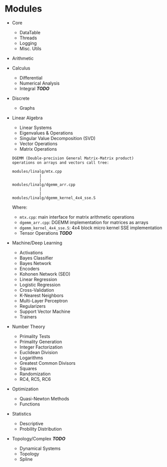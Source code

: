 Modules
====
* Core
    - DataTable
    - Threads
    - Logging
    - Misc. Utils
* Arithmetic
* Calculus
    - Differential
    - Numerical Analysis
    - Integral ***TODO***
* Discrete
    - Graphs
* Linear Algebra
    - Linear Systems
    - Eigenvalues & Operations
    - Singular Value Decomposition (SVD)
    - Vector Operations
    - Matrix Operations
    ```
    DGEMM (Double-precision General Matrix-Matrix product) 
    operations on arrays and vectors call tree:

    modules/linalg/mtx.cpp
                |
                |
    modules/linalg/dgemm_arr.cpp
                |
                |
    modules/linalg/dgemm_kernel_4x4_sse.S
    ```
    Where:
    * `mtx.cpp`: main interface for matrix arithmetic operations
    * `dgemm_arr.cpp`: DGEMM implementation for matrices as arrays
    * `dgemm_kernel_4x4_sse.S`: 4x4 block micro kernel SSE implementation
    - Tensor Operations ***TODO***

* Machine/Deep Learning
    - Activations
    - Bayes Classifier
    - Bayes Network
    - Encoders
    - Kohonen Network (SEO)
    - Linear Regression
    - Logistic Regression
    - Cross-Validation
    - K-Nearest Neighbors
    - Multi-Layer Perceptron
    - Regularizers
    - Support Vector Machine
    - Trainers

* Number Theory
    - Primality Tests
    - Primality Generation
    - Integer Factorization
    - Euclidean Division
    - Logarithms
    - Greatest Common Divisors
    - Squares
    - Randomization
    - RC4, RC5, RC6

* Optimization
    - Quasi-Newton Methods
    - Functions

* Statistics
    - Descriptive
    - Probility Distribution

* Topology/Complex ***TODO***
    - Dynamical Systems
    - Topology
    - Spline
